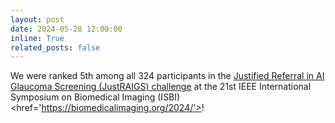 ```yaml
---
layout: post
date: 2024-05-28 12:00:00
inline: True
related_posts: false
---
```

We were ranked 5th among all 324 participants in the <a href='https://justraigs.grand-challenge.org/'> Justified Referral in AI Glaucoma Screening (JustRAIGS) challenge</a> at the 21st IEEE International Symposium on Biomedical Imaging (ISBI) <href='https://biomedicalimaging.org/2024/'>!
